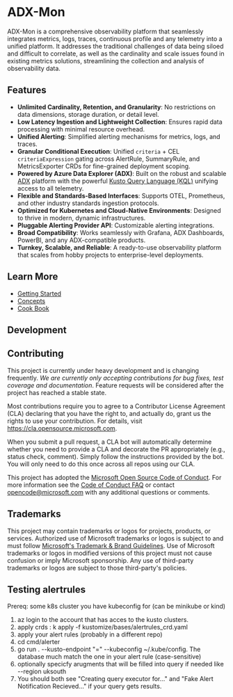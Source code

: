 # ADX-Mon


ADX-Mon is a comprehensive observability platform that seamlessly integrates metrics, logs, traces, continuous profile
and any telemetry into a unified platform. It addresses the traditional challenges of data being siloed and difficult
to correlate, as well as the cardinality and scale issues found in existing metrics solutions, streamlining the
collection and analysis of observability data.

## Features

* **Unlimited Cardinality, Retention, and Granularity**: No restrictions on data dimensions, storage duration, or detail level.
* **Low Latency Ingestion and Lightweight Collection**: Ensures rapid data processing with minimal resource overhead.
* **Unified Alerting**: Simplified alerting mechanisms for metrics, logs, and traces.
* **Granular Conditional Execution**: Unified `criteria` + CEL `criteriaExpression` gating across AlertRule, SummaryRule, and MetricsExporter CRDs for fine-grained deployment scoping.
* **Powered by Azure Data Explorer (ADX)**: Built on the robust and scalable [ADX](https://azure.microsoft.com/en-us/products/data-explorer) platform with the powerful [Kusto Query Language (KQL)](https://learn.microsoft.com/en-us/azure/data-explorer/kusto/query/) unifying access to all telemetry.
* **Flexible and Standards-Based Interfaces**: Supports OTEL, Prometheus, and other industry standards ingestion protocols.
* **Optimized for Kubernetes and Cloud-Native Environments**: Designed to thrive in modern, dynamic infrastructures.
* **Pluggable Alerting Provider API**: Customizable alerting integrations.
* **Broad Compatibility**: Works seamlessly with Grafana, ADX Dashboards, PowerBI, and any ADX-compatible products.
* **Turnkey, Scalable, and Reliable**: A ready-to-use observability platform that scales from hobby projects to enterprise-level deployments.

## Learn More

* [Getting Started](https://azure.github.io/adx-mon/quick-start/)
* [Concepts](https://azure.github.io/adx-mon/concepts/)
* [Cook Book](https://azure.github.io/adx-mon/cookbook/)


## Development



## Contributing

This project is currently under heavy development and is changing frequently.  _We are currently only
accepting contributions for bug fixes, test coverage and documentation_.  Feature requests will be
considered after the project has reached a stable state.

Most contributions require you to agree to a Contributor License Agreement (CLA) declaring that you have the right to,
and actually do, grant us the rights to use your contribution. For details, visit https://cla.opensource.microsoft.com.

When you submit a pull request, a CLA bot will automatically determine whether you need to provide
a CLA and decorate the PR appropriately (e.g., status check, comment). Simply follow the instructions
provided by the bot. You will only need to do this once across all repos using our CLA.

This project has adopted the [Microsoft Open Source Code of Conduct](https://opensource.microsoft.com/codeofconduct/).
For more information see the [Code of Conduct FAQ](https://opensource.microsoft.com/codeofconduct/faq/) or
contact [opencode@microsoft.com](mailto:opencode@microsoft.com) with any additional questions or comments.

## Trademarks

This project may contain trademarks or logos for projects, products, or services. Authorized use of Microsoft 
trademarks or logos is subject to and must follow 
[Microsoft's Trademark & Brand Guidelines](https://www.microsoft.com/en-us/legal/intellectualproperty/trademarks/usage/general).
Use of Microsoft trademarks or logos in modified versions of this project must not cause confusion or imply Microsoft sponsorship.
Any use of third-party trademarks or logos are subject to those third-party's policies.


## Testing alertrules
Prereq: some k8s cluster you have kubeconfig for (can be minikube or kind)

1. az login to the account that has acces to the kusto clusters. 
1. apply crds :  k apply -f kustomize/bases/alertrules_crd.yaml 
1. apply your alert rules (probably in a different repo)
1. cd cmd/alerter
1. go run . --kusto-endpoint "<database>=<kustourl>"  --kubeconfig ~/.kube/config. The database much match the one in your alert rule (case-sensitive)
1. optionally specicfy arugments that will be filled into query if needed like --region uksouth
1. You should both see  "Creating query executor for..." and "Fake Alert Notification Recieved..." if your query gets results.
